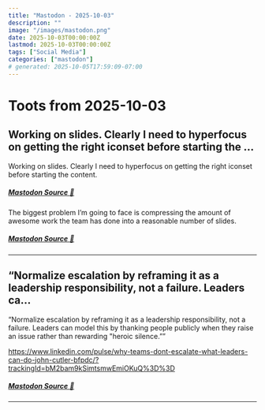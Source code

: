 ```yaml
---
title: "Mastodon - 2025-10-03"
description: ""
image: "/images/mastodon.png"
date: 2025-10-03T00:00:00Z
lastmod: 2025-10-03T00:00:00Z
tags: ["Social Media"]
categories: ["mastodon"]
# generated: 2025-10-05T17:59:09-07:00
---
```


# Toots from 2025-10-03

## Working on slides. Clearly I need to hyperfocus on getting the right iconset before starting the ...

Working on slides. Clearly I need to hyperfocus on getting the right iconset before starting the content.

##### [Mastodon Source 🐘](https://hachyderm.io/@mweagle/115312905516377242)

The biggest problem I’m going to face is compressing the amount of awesome work the team has done into a reasonable number of slides.

##### [Mastodon Source 🐘](https://hachyderm.io/@mweagle/115313181331879862)

---

## “Normalize escalation by reframing it as a leadership responsibility, not a failure. Leaders ca...

“Normalize escalation by reframing it as a leadership responsibility, not a failure. Leaders can model this by thanking people publicly when they raise an issue rather than rewarding "heroic silence.””

<https://www.linkedin.com/pulse/why-teams-dont-escalate-what-leaders-can-do-john-cutler-bfpdc/?trackingId=bM2bam9kSimtsmwEmiOKuQ%3D%3D>

##### [Mastodon Source 🐘](https://hachyderm.io/@mweagle/115307764209154082)

---

